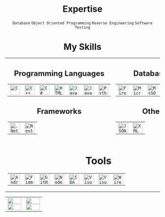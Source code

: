 <!DOCTYPE html>
<html lang="en">
<body>
  <h1 align="center">Expertise</h1>
  <div align="center">
    <code>Database</code>
    <code>Object Oriented Programming</code>
    <code>Reverse Engineering</code>
    <code>Software Testing</code>
  </div>
  <h1 align="center">My Skills</h1>
  <div align="center">
    <table>
      <tr>
        <td align="center" width="50%">
          <h2 align="center">Programming Languages</h2>
            <div align="center">
              <table>
                <tr>
                  <td>
                    <a href="https://www.w3schools.com/c/" target="_blank" rel="noreferrer">
                      <code><img src="https://cdn.jsdelivr.net/gh/devicons/devicon@latest/icons/c/c-original.svg" height="32px" alt="C" title="C"></code>
                    </a>
                  </td>
                  <td>
                    <a href="https://www.w3schools.com/cpp/" target="_blank" rel="noreferrer">
                      <code><img src="https://cdn.jsdelivr.net/gh/devicons/devicon@latest/icons/cplusplus/cplusplus-original.svg" height="32px" alt="C++" title="C++"></code>
                    </a>
                  </td>
                  <td>
                    <a href="https://www.w3schools.com/cs/" target="_blank" rel="noreferrer">
                      <code><img src="https://cdn.jsdelivr.net/gh/devicons/devicon@latest/icons/csharp/csharp-original.svg" height="32px" alt="C#" title="C#"></code>
                    </a>
                  </td>
                  <td>
                    <a href="[https://www.w3schools.com/cs/](https://www.w3schools.com/html/)" target="_blank" rel="noreferrer">
                      <code><img src="https://cdn.jsdelivr.net/gh/devicons/devicon@latest/icons/html5/html5-original.svg" height="32px" alt="HTML5" title="HTML5"></code>
                    </a>
                  </td>
                  <td>
                    <a href="https://www.java.com/en/" target="_blank" rel="noreferrer">
                      <code><img src="https://cdn.jsdelivr.net/gh/devicons/devicon@latest/icons/java/java-original.svg" height="32px" alt="Java" title="Java"></code>
                    </a>
                  </td>
                  <td>
                    <a href="https://www.w3schools.com/js/" target="_blank" rel="noreferrer">
                      <code><img src="https://cdn.jsdelivr.net/gh/devicons/devicon@latest/icons/javascript/javascript-original.svg" height="32px" alt="Javascript" title="Javascript"></code>
                    </a>
                  </td>
                  <td>
                    <a href="https://www.python.org/" target="_blank" rel="noreferrer">
                      <code><img src="https://cdn.jsdelivr.net/gh/devicons/devicon@latest/icons/python/python-original.svg" height="32px" alt="Python" title="Python"></code>
                    </a>
                  </td>
                </tr>
              </table>
            </div>
            <h2 align="center">Frameworks</h2>
            <div align="center">
              <table>
                <tr>
                  <td>
                    <a href="https://dotnet.microsoft.com/en-us/" target="_blank" rel="noreferrer">
                      <code><img src="https://cdn.jsdelivr.net/gh/devicons/devicon@latest/icons/dot-net/dot-net-original.svg" height="32px" alt=".Net Framework" title=".Net Framework"></code>
                    </a>
                  </td>
                  <td>
                    <a href="https://nextjs.org/" target="_blank" rel="noreferrer">
                      <code><img src="https://cdn.jsdelivr.net/gh/devicons/devicon@latest/icons/nextjs/nextjs-original.svg" height="32px" alt="Next.js" title="Next.js"></code>
                    </a>
                  </td>
                </tr>
              </table>
            </div>
        </td>
        <td align="center" width="50%">
          <h2 align="center">Databases</h2>
          <div align="center">
            <table>
              <tr>
                <td>
                  <a href="https://firebase.google.com/" target="_blank" rel="noreferrer">
                    <code><img src="https://cdn.jsdelivr.net/gh/devicons/devicon@latest/icons/firebase/firebase-original.svg" height="32px" alt="Firebase" title="Firebase"></code>
                  </a>
                </td>
                <td>
                  <a href="https://www.microsoft.com/en-us/sql-server/" target="_blank" rel="noreferrer">
                    <code><img src="https://cdn.jsdelivr.net/gh/devicons/devicon@latest/icons/microsoftsqlserver/microsoftsqlserver-plain.svg" height="32px" alt="Microsoft SQL Server" title="Microsoft SQL Server"></code>
                  </a>
                </td>
                <td>
                  <a href="https://www.mysql.com/" target="_blank" rel="noreferrer">
                    <code><img src="https://cdn.jsdelivr.net/gh/devicons/devicon@latest/icons/mysql/mysql-original.svg" height="32px" alt="MySQL" title="MySQL"></code>
                  </a>
                </td>
                <td>
                  <a href="https://www.postgresql.org/" target="_blank" rel="noreferrer">
                    <code><img src="https://cdn.jsdelivr.net/gh/devicons/devicon@latest/icons/postgresql/postgresql-original.svg" height="32px" alt="PostgreSQL" title="PostgreSQL"></code>
                  </a>
                </td>
                <td>
                  <a href="https://www.sqlite.org/" target="_blank" rel="noreferrer">
                    <code><img src="https://cdn.jsdelivr.net/gh/devicons/devicon@latest/icons/sqlite/sqlite-original.svg" height="32px" alt="SQLite" title="SQLite"></code>
                  </a>
                </td>
              </tr>
            </table>
          </div>
          <h2 align="center">Other</h2>
          <div align="center">
            <table>
              <tr>
                <td>
                  <a href="https://www.w3schools.com/js/js_json_intro.asp" target="_blank" rel="noreferrer">
                    <code><img src="https://cdn.jsdelivr.net/gh/devicons/devicon@latest/icons/json/json-original.svg" height="32px" alt="JSON" title="JSON"></code>
                  </a>
                </td>
                <td>
                  <a href="https://www.w3schools.com/xml/" target="_blank" rel="noreferrer">
                    <code><img src="https://cdn.jsdelivr.net/gh/devicons/devicon@latest/icons/xml/xml-original.svg" height="32px" alt="XML" title="XML"></code>
                  </a>
                </td>
              </tr>
            </table>
          </div>
        </td>
      </tr>
      <tr col>
        <td align="center" width="100%" colspan="2">
          <h1 align="center">Tools</h1>
          <div align="center">
            <table>
              <tr>
                <td>
                  <a href="https://developer.android.com/" target="_blank" rel="noreferrer">
                    <code><img src="https://cdn.jsdelivr.net/gh/devicons/devicon@latest/icons/androidstudio/androidstudio-original.svg" height="32px" alt="Android Studio" title="Android Studio"></code>
                  </a>
                </td>
                <td>
                  <a href="https://www.w3schools.com/js/js_json_intro.asp" target="_blank" rel="noreferrer">
                    <code><img src="https://cdn.jsdelivr.net/gh/devicons/devicon@latest/icons/figma/figma-original.svg" height="32px" alt="Figma" title="Figma"></code>
                  </a>
                </td>
                <td>
                  <a href="https://github.com/" target="_blank" rel="noreferrer">
                    <code><img src="https://skillicons.dev/icons?i=github" height="32px" alt="GitHub" title="GitHub"></code>
                  </a>
                </td>
                <td>
                  <a href="https://nodejs.org/" target="_blank" rel="noreferrer">
                    <code><img src="https://cdn.jsdelivr.net/gh/devicons/devicon@latest/icons/nodejs/nodejs-original.svg" height="32px" alt="Node.js" title="Node.js"></code>
                  </a>
                </td>
                <td>
                  <a href="https://hex-rays.com/" target="_blank" rel="noreferrer">
                    <code><img src="https://hex-rays.com/favicon/android-icon-192x192.png" height="32px" alt="IDA" title="IDA (Hex-Rays)"></code>
                  </a>
                </td>
                <td>
                  <a href="https://visualstudio.microsoft.com/" target="_blank" rel="noreferrer">
                    <code><img src="https://cdn.jsdelivr.net/gh/devicons/devicon@latest/icons/visualstudio/visualstudio-original.svg" height="32px" alt="Visual Studio" title="Visual Studio"></code>
                  </a>
                </td>
                <td>
                  <a href="https://code.visualstudio.com/" target="_blank" rel="noreferrer">
                    <code><img src="https://cdn.jsdelivr.net/gh/devicons/devicon@latest/icons/vscode/vscode-original.svg" height="32px" alt="Visual Studio Code" title="Visual Studio Code"></code>
                  </a>
                </td>
                <td>
                  <a href="https://www.wireshark.org/" target="_blank" rel="noreferrer">
                    <code><img src="https://raw.githubusercontent.com/boundary/wireshark/refs/heads/master/image/wsicon1024.png" height="32px" alt="Wireshark" title="Wireshark"></code>
                  </a>
                </td>
              </tr>
            </table>
          </div>
        </td>
      </tr>
    </table>
  </div>
  <div align="center">
    <table>
      <tr>
        <td align="center" width="50%">
          <a href="https://github.com/lleq6" target="_blank">
            <img width="100%" src="https://readme-stats-plum-two.vercel.app/api?username=lleq6&show_icons=true&include_all_commits=true&theme=dark&count_private=true&bg_color=202225&border_color=202225&icon_color=B266FF"/>
          </a>
          <a href="https://github.com/lleq6" target="_blank">
            <img width="100%" src="https://readme-stats-plum-two.vercel.app/api/top-langs/?username=lleq6&theme=dark&bg_color=202225&layout=compact&border_color=202225&langs_count=10"/>
          </a>
        </td>
        <td align="center" width="50%">
          <a href="https://github.com/lleq6" target="_blank">
            <img width="100%" src="https://github-contributor-stats.vercel.app/api?username=lleq6&limit=5&theme=dark&bg_color=202225&border_color=202225&hide_border=true&stroke=202225&combine_all_yearly_contributions=true"/>
          </a>
          <a href="https://github.com/lleq6" target="_blank">
            <img width="100%" src="https://github-readme-streak-stats.herokuapp.com/?user=lleq6&theme=dark&background=202225&border_color=202225&hide_border=true&stroke=202225"/>
          </a>
        </td>
      </tr>
    </table>
  </div>
</body>
</html>
